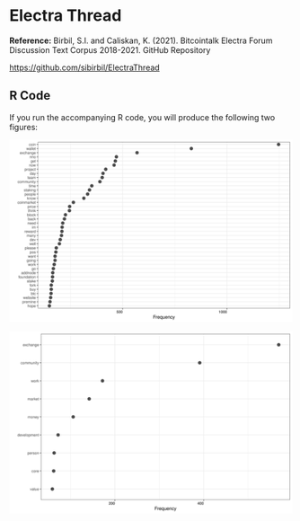 # Electra Thread

**Reference:** Birbil, S.I. and Caliskan, K. (2021). Bitcointalk Electra Forum Discussion Text Corpus 2018-2021. GitHub Repository

https://github.com/sibirbil/ElectraThread

## R Code

If you run the accompanying R code, you will produce the following two figures:

![terms](img/term_frequencies_electra.png)

![socialterms](img/social_science_term_frequencies_electra.png)
